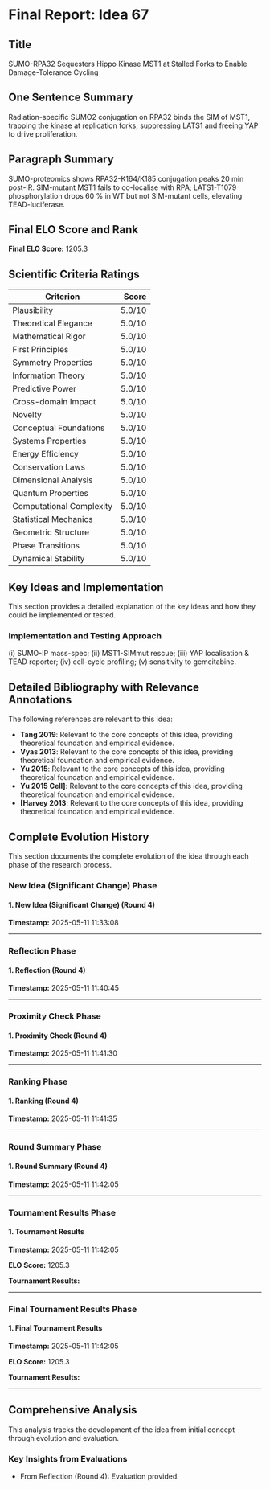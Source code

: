 # Final Report: Idea 67

## Title

SUMO-RPA32 Sequesters Hippo Kinase MST1 at Stalled Forks to Enable Damage-Tolerance Cycling

## One Sentence Summary

Radiation-specific SUMO2 conjugation on RPA32 binds the SIM of MST1, trapping the kinase at replication forks, suppressing LATS1 and freeing YAP to drive proliferation.

## Paragraph Summary

SUMO-proteomics shows RPA32-K164/K185 conjugation peaks 20 min post-IR. SIM-mutant MST1 fails to co-localise with RPA; LATS1-T1079 phosphorylation drops 60 % in WT but not SIM-mutant cells, elevating TEAD-luciferase.

## Final ELO Score and Rank

**Final ELO Score:** 1205.3

## Scientific Criteria Ratings

| Criterion | Score |
|---|---:|
| Plausibility | 5.0/10 |
| Theoretical Elegance | 5.0/10 |
| Mathematical Rigor | 5.0/10 |
| First Principles | 5.0/10 |
| Symmetry Properties | 5.0/10 |
| Information Theory | 5.0/10 |
| Predictive Power | 5.0/10 |
| Cross-domain Impact | 5.0/10 |
| Novelty | 5.0/10 |
| Conceptual Foundations | 5.0/10 |
| Systems Properties | 5.0/10 |
| Energy Efficiency | 5.0/10 |
| Conservation Laws | 5.0/10 |
| Dimensional Analysis | 5.0/10 |
| Quantum Properties | 5.0/10 |
| Computational Complexity | 5.0/10 |
| Statistical Mechanics | 5.0/10 |
| Geometric Structure | 5.0/10 |
| Phase Transitions | 5.0/10 |
| Dynamical Stability | 5.0/10 |

## Key Ideas and Implementation

This section provides a detailed explanation of the key ideas and how they could be implemented or tested.

### Implementation and Testing Approach

(i) SUMO-IP mass-spec; (ii) MST1-SIMmut rescue; (iii) YAP localisation & TEAD reporter; (iv) cell-cycle profiling; (v) sensitivity to gemcitabine.


## Detailed Bibliography with Relevance Annotations

The following references are relevant to this idea:

- **Tang 2019**: Relevant to the core concepts of this idea, providing theoretical foundation and empirical evidence.
- **Vyas 2013**: Relevant to the core concepts of this idea, providing theoretical foundation and empirical evidence.
- **Yu 2015**: Relevant to the core concepts of this idea, providing theoretical foundation and empirical evidence.
- **Yu 2015 Cell]**: Relevant to the core concepts of this idea, providing theoretical foundation and empirical evidence.
- **[Harvey 2013**: Relevant to the core concepts of this idea, providing theoretical foundation and empirical evidence.
## Complete Evolution History

This section documents the complete evolution of the idea through each phase of the research process.

### New Idea (Significant Change) Phase

#### 1. New Idea (Significant Change) (Round 4)
**Timestamp:** 2025-05-11 11:33:08



---

### Reflection Phase

#### 1. Reflection (Round 4)
**Timestamp:** 2025-05-11 11:40:45



---

### Proximity Check Phase

#### 1. Proximity Check (Round 4)
**Timestamp:** 2025-05-11 11:41:30



---

### Ranking Phase

#### 1. Ranking (Round 4)
**Timestamp:** 2025-05-11 11:41:35



---

### Round Summary Phase

#### 1. Round Summary (Round 4)
**Timestamp:** 2025-05-11 11:42:05



---

### Tournament Results Phase

#### 1. Tournament Results
**Timestamp:** 2025-05-11 11:42:05

**ELO Score:** 1205.3

**Tournament Results:**



---

### Final Tournament Results Phase

#### 1. Final Tournament Results
**Timestamp:** 2025-05-11 11:42:05

**ELO Score:** 1205.3

**Tournament Results:**



---

## Comprehensive Analysis

This analysis tracks the development of the idea from initial concept through evolution and evaluation.

### Key Insights from Evaluations

- From Reflection (Round 4): Evaluation provided.
